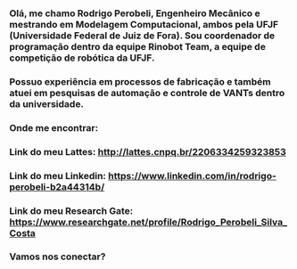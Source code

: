 ### Olá, me chamo Rodrigo Perobeli, Engenheiro Mecânico e mestrando em Modelagem Computacional, ambos pela UFJF (Universidade Federal de Juiz de Fora). Sou coordenador de programação dentro da equipe Rinobot Team, a equipe de competição de robótica da UFJF.
### Possuo experiência em processos de fabricação e também atuei em pesquisas de automação e controle de VANTs dentro da universidade.

### Onde me encontrar:

### Link do meu Lattes:  http://lattes.cnpq.br/2206334259323853
### Link do meu Linkedin: https://www.linkedin.com/in/rodrigo-perobeli-b2a44314b/
### Link do meu Research Gate: https://www.researchgate.net/profile/Rodrigo_Perobeli_Silva_Costa

### Vamos nos conectar? 
<!--
**RPerobeli/RPerobeli** is a ✨ _special_ ✨ repository because its `README.md` (this file) appears on your GitHub profile.

Here are some ideas to get you started:

- 🔭 I’m currently working on ...
- 🌱 I’m currently learning ...
- 👯 I’m looking to collaborate on ...
- 🤔 I’m looking for help with ...
- 💬 Ask me about ...
- 📫 How to reach me: ...
- 😄 Pronouns: ...
- ⚡ Fun fact: ...
-->

